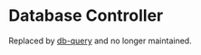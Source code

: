 # Database Controller

Replaced by [db-query](https://github.com/Simbiat/db-query) and no longer maintained.